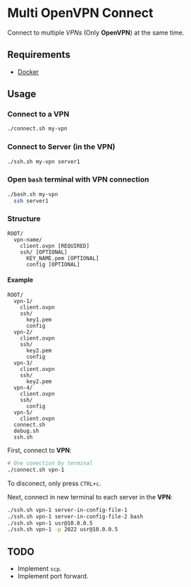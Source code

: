 # Multi OpenVPN Connect

Connect to multiple _VPNs_ (Only **OpenVPN**) at the same time.

## Requirements

* [Docker](https://docs.docker.com/engine/installation/linux/docker-ce/ubuntu/)

## Usage

### Connect to a VPN

```bash
./connect.sh my-vpn
```

### Connect to Server (in the VPN)

```bash
./ssh.sh my-vpn server1
```

### Open `bash` terminal with VPN connection

```bash
./bash.sh my-vpn
  ssh server1
```

### Structure

```
ROOT/
  vpn-name/
    client.ovpn [REQUIRED]
    ssh/ [OPTIONAL]
      KEY_NAME.pem [OPTIONAL]
      config [OPTIONAL]
```

#### Example

```
ROOT/
  vpn-1/
    client.ovpn
    ssh/
      key1.pem
      config
  vpn-2/
    client.ovpn
    ssh/
      key2.pem
      config
  vpn-3/
    client.ovpn
    ssh/
      key2.pem
  vpn-4/
    client.ovpn
    ssh/
      config
  vpn-5/
    client.ovpn
  connect.sh
  debug.sh
  ssh.sh
```

First, connect to **VPN**:

```bash
# One conection by terminal
./connect.sh vpn-1
```

To disconect, only press `CTRL+c`.

Next, connect in new terminal to each server in the **VPN**:

```bash
./ssh.sh vpn-1 server-in-config-file-1
./ssh.sh vpn-1 server-in-config-file-2 bash
./ssh.sh vpn-1 usr@10.0.0.5
./ssh.sh vpn-1 -p 2022 usr@10.0.0.5
```

## TODO

* Implement `scp`.
* Implement port forward.
